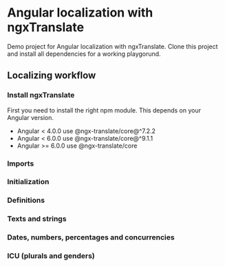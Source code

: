 # Angular localization with ngxTranslate

Demo project for Angular localization with ngxTranslate. Clone this project and install all dependencies for a working playgorund.

## Localizing workflow

### Install ngxTranslate

First you need to install the right npm module. This depends on your Angular version.

- Angular <  4.0.0 use @ngx-translate/core@^7.2.2
- Angular <  6.0.0 use @ngx-translate/core@^9.1.1
- Angular >= 6.0.0 use @ngx-translate/core

### Imports



### Initialization

### Definitions

### Texts and strings

### Dates, numbers, percentages and concurrencies

### ICU (plurals and genders)



